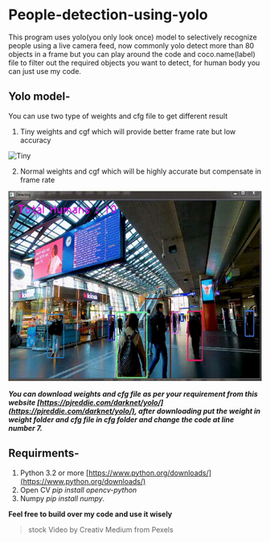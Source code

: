 # People-detection-using-yolo

This program uses yolo(you only look once) model to selectively recognize people using a live camera feed, now commonly yolo detect more than 80 objects in a frame but you can play around the code and coco.name(label) file to filter out the required objects you want to detect, for human body you can just use my code.

## Yolo model- 
You can use two type of weights and cfg file to get different result
1. Tiny weights and cgf which will provide better frame rate but low accuracy

![Tiny](https://github.com/Micky659/People-detection-using-yolo/blob/master/Output/outputTiny.gif)


2. Normal weights and cgf which will be highly accurate but compensate in frame rate

![Normal](https://github.com/Micky659/People-detection-using-yolo/blob/master/Output/outputNormal.gif)

***You can download weights and cfg file as per your requirement from this website [https://pjreddie.com/darknet/yolo/](https://pjreddie.com/darknet/yolo/), after downloading put the weight in weight folder and cfg file in cfg folder and change the code at line number 7.***

## Requirments-
1. Python 3.2 or more [https://www.python.org/downloads/](https://www.python.org/downloads/)
2. Open CV *pip install opencv-python*
3. Numpy *pip install numpy*.


**Feel free to build over my code and use it wisely**


>stock Video by Creativ Medium from Pexels
